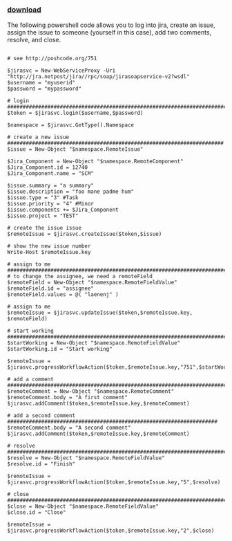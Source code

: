 ﻿---
pid:            5639
parent:         0
children:       
poster:         laejoh
title:          
date:           2014-12-12 11:31:28
description:    The following powershell code allows you to log into jira, create an issue, assign the issue to someone (yourself in this case), add two comments, resolve, and close.
format:         posh
---

# 

### [download](5639.ps1)  

The following powershell code allows you to log into jira, create an issue, assign the issue to someone (yourself in this case), add two comments, resolve, and close.

```posh

# see http://poshcode.org/751

$jirasvc = New-WebServiceProxy -Uri "http://jra.netpost/jira//rpc/soap/jirasoapservice-v2?wsdl"
$username = "myuserid"
$password = "mypassword"

# login ###################################################################################
$token = $jirasvc.login($username,$password)

$namespace = $jirasvc.GetType().Namespace

# create a new issue ######################################################################
$issue = New-Object "$namespace.RemoteIssue"

$Jira_Component = New-Object "$namespace.RemoteComponent"
$Jira_Component.id = 12740
$Jira_Component.name = "SCM" 
 
$issue.summary = "a summary" 
$issue.description = "foo mane padme hum" 
$issue.type = "3" #Task
$issue.priority = "4" #Minor
$issue.components += $Jira_Component 
$issue.project = "TEST"

# create the issue issue 
$remoteIssue = $jirasvc.createIssue($token,$issue)

# show the new issue number 
Write-Host $remoteIssue.key

# assign to me ############################################################################
# to change the assignee, we need a remoteField 
$remoteField = New-Object "$namespace.RemoteFieldValue"
$remoteField.id = "assignee"
$remoteField.values = @( "laenenj" ) 

# assign to me 
$remoteIssue = $jirasvc.updateIssue($token,$remoteIssue.key, $remoteField)

# start working ###########################################################################
$startWorking = New-Object "$namespace.RemoteFieldValue"
$startWorking.id = "Start working"
 
$remoteIssue = $jirasvc.progressWorkflowAction($token,$remoteIssue.key,"751",$startWorking)

# add a comment ###########################################################################
$remoteComment = New-Object "$namespace.RemoteComment"
$remoteComment.body = "A first comment"
$jirasvc.addComment($token,$remoteIssue.key,$remoteComment)

# add a second comment ####################################################################
$remoteComment.body = "A second comment"
$jirasvc.addComment($token,$remoteIssue.key,$remoteComment)

# resolve #################################################################################
$resolve = New-Object "$namespace.RemoteFieldValue"
$resolve.id = "Finish"
 
$remoteIssue = $jirasvc.progressWorkflowAction($token,$remoteIssue.key,"5",$resolve)

# close ###################################################################################
$close = New-Object "$namespace.RemoteFieldValue"
$close.id = "Close"
 
$remoteIssue = $jirasvc.progressWorkflowAction($token,$remoteIssue.key,"2",$close)

```

